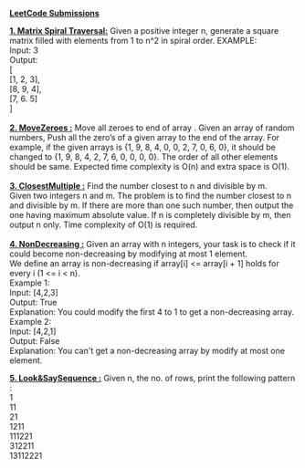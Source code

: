 [**LeetCode Submissions**](src/LeetCode)

**[1. Matrix Spiral Traversal:](src/P1_MatrixSpiralTraversal.java)** Given a positive integer n, generate a square matrix filled with elements from 1 to n^2 in spiral order.
EXAMPLE:\
Input: 3\
Output:\
[\
 [1, 2, 3],\
 [8, 9, 4],\
 [7, 6. 5]\
]\
\
**[2. MoveZeroes :](src/P2_MovingZeroes.java)** Move all zeroes to end of array
. Given an array of random numbers, Push all the zero’s of a given array to the end of the array. For example, if the given arrays is {1, 9, 8, 4, 0, 0, 2, 7, 0, 6, 0}, it should be changed to {1, 9, 8, 4, 2, 7, 6, 0, 0, 0, 0}. The order of all other elements should be same. Expected time complexity is O(n) and extra space is O(1).\
\
**[3. ClosestMultiple :](src/P3_ClosestMultiple.java)** Find the number closest to n and divisible by m.\
Given two integers n and m. The problem is to find the number closest to n and divisible by m. If there are more than one such number, then output the one having maximum absolute value. If n is completely divisible by m, then output n only. Time complexity of O(1) is required.\
\
**[4. NonDecreasing :](src/P4_NonDecreasing.java)** Given an array with n integers, your task is to check if it could become non-decreasing by modifying at most 1 element.\
We define an array is non-decreasing if array\[i] <= array\[i + 1] holds for every i (1 <= i < n).\
Example 1:\
Input: \[4,2,3]\
Output: True\
Explanation: You could modify the first 4 to 1 to get a non-decreasing array.\
Example 2:\
Input: \[4,2,1]\
Output: False\
Explanation: You can't get a non-decreasing array by modify at most one element.

**[5. Look&SaySequence :](src/P5_LookAndSaySequence.java)** Given n, the no. of rows, print the following pattern :\
1\
11\
21\
1211\
111221\
312211\
13112221                                            